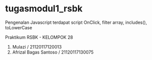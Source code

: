 # tugasmodul1_rsbk
Pengenalan Javascript terdapat script OnClick, filter array, includes(), toLowerCase

Praktikum RSBK - KELOMPOK 28
1. Mulazi / 21120117120013
2. Afrizal Bagas Santoso / 21120117130075
